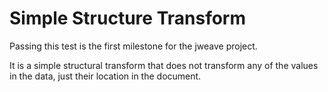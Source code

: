 # Simple Structure Transform

Passing this test is the first milestone
for the jweave project.

It is a simple structural transform 
that does not transform
any of the values in the data,
just their location in the document.
